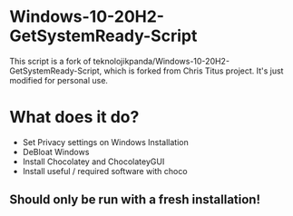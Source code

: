# Windows-10-20H2-GetSystemReady-Script
This script is a fork of teknolojikpanda/Windows-10-20H2-GetSystemReady-Script, which is forked from  Chris Titus project. It's just modified for personal use.

# What does it do?
- Set Privacy settings on Windows Installation
- DeBloat Windows
- Install Chocolatey and ChocolateyGUI
- Install useful / required software with  choco

## Should only be run with a fresh installation!
